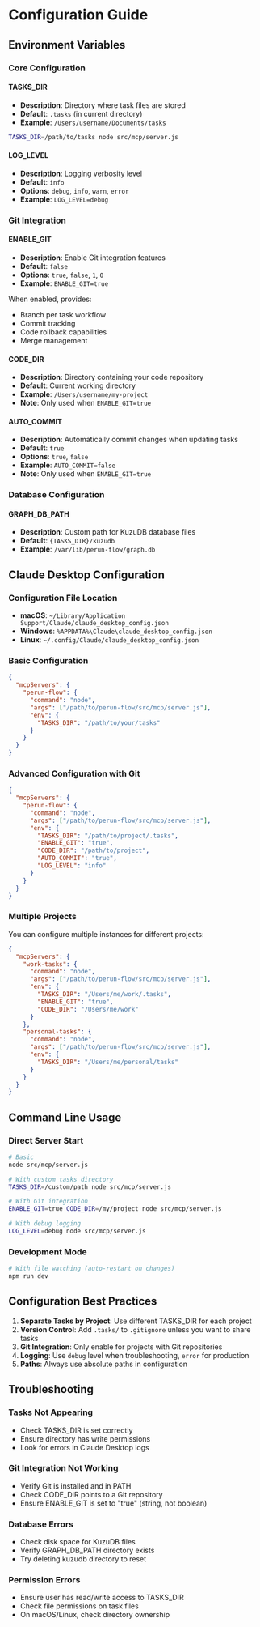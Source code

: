 # Configuration Guide

## Environment Variables

### Core Configuration

#### TASKS_DIR

- **Description**: Directory where task files are stored
- **Default**: `.tasks` (in current directory)
- **Example**: `/Users/username/Documents/tasks`

```bash
TASKS_DIR=/path/to/tasks node src/mcp/server.js
```

#### LOG_LEVEL

- **Description**: Logging verbosity level
- **Default**: `info`
- **Options**: `debug`, `info`, `warn`, `error`
- **Example**: `LOG_LEVEL=debug`

### Git Integration

#### ENABLE_GIT

- **Description**: Enable Git integration features
- **Default**: `false`
- **Options**: `true`, `false`, `1`, `0`
- **Example**: `ENABLE_GIT=true`

When enabled, provides:

- Branch per task workflow
- Commit tracking
- Code rollback capabilities
- Merge management

#### CODE_DIR

- **Description**: Directory containing your code repository
- **Default**: Current working directory
- **Example**: `/Users/username/my-project`
- **Note**: Only used when `ENABLE_GIT=true`

#### AUTO_COMMIT

- **Description**: Automatically commit changes when updating tasks
- **Default**: `true`
- **Options**: `true`, `false`
- **Example**: `AUTO_COMMIT=false`
- **Note**: Only used when `ENABLE_GIT=true`

### Database Configuration

#### GRAPH_DB_PATH

- **Description**: Custom path for KuzuDB database files
- **Default**: `{TASKS_DIR}/kuzudb`
- **Example**: `/var/lib/perun-flow/graph.db`

## Claude Desktop Configuration

### Configuration File Location

- **macOS**: `~/Library/Application Support/Claude/claude_desktop_config.json`
- **Windows**: `%APPDATA%\Claude\claude_desktop_config.json`
- **Linux**: `~/.config/Claude/claude_desktop_config.json`

### Basic Configuration

```json
{
  "mcpServers": {
    "perun-flow": {
      "command": "node",
      "args": ["/path/to/perun-flow/src/mcp/server.js"],
      "env": {
        "TASKS_DIR": "/path/to/your/tasks"
      }
    }
  }
}
```

### Advanced Configuration with Git

```json
{
  "mcpServers": {
    "perun-flow": {
      "command": "node",
      "args": ["/path/to/perun-flow/src/mcp/server.js"],
      "env": {
        "TASKS_DIR": "/path/to/project/.tasks",
        "ENABLE_GIT": "true",
        "CODE_DIR": "/path/to/project",
        "AUTO_COMMIT": "true",
        "LOG_LEVEL": "info"
      }
    }
  }
}
```

### Multiple Projects

You can configure multiple instances for different projects:

```json
{
  "mcpServers": {
    "work-tasks": {
      "command": "node",
      "args": ["/path/to/perun-flow/src/mcp/server.js"],
      "env": {
        "TASKS_DIR": "/Users/me/work/.tasks",
        "ENABLE_GIT": "true",
        "CODE_DIR": "/Users/me/work"
      }
    },
    "personal-tasks": {
      "command": "node",
      "args": ["/path/to/perun-flow/src/mcp/server.js"],
      "env": {
        "TASKS_DIR": "/Users/me/personal/tasks"
      }
    }
  }
}
```

## Command Line Usage

### Direct Server Start

```bash
# Basic
node src/mcp/server.js

# With custom tasks directory
TASKS_DIR=/custom/path node src/mcp/server.js

# With Git integration
ENABLE_GIT=true CODE_DIR=/my/project node src/mcp/server.js

# With debug logging
LOG_LEVEL=debug node src/mcp/server.js
```

### Development Mode

```bash
# With file watching (auto-restart on changes)
npm run dev
```

## Configuration Best Practices

1. **Separate Tasks by Project**: Use different TASKS_DIR for each project
2. **Version Control**: Add `.tasks/` to `.gitignore` unless you want to share tasks
3. **Git Integration**: Only enable for projects with Git repositories
4. **Logging**: Use `debug` level when troubleshooting, `error` for production
5. **Paths**: Always use absolute paths in configuration

## Troubleshooting

### Tasks Not Appearing

- Check TASKS_DIR is set correctly
- Ensure directory has write permissions
- Look for errors in Claude Desktop logs

### Git Integration Not Working

- Verify Git is installed and in PATH
- Check CODE_DIR points to a Git repository
- Ensure ENABLE_GIT is set to "true" (string, not boolean)

### Database Errors

- Check disk space for KuzuDB files
- Verify GRAPH_DB_PATH directory exists
- Try deleting kuzudb directory to reset

### Permission Errors

- Ensure user has read/write access to TASKS_DIR
- Check file permissions on task files
- On macOS/Linux, check directory ownership
